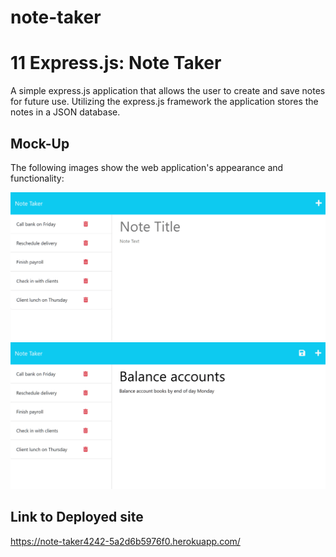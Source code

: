 # note-taker

# 11 Express.js: Note Taker
A simple express.js application that allows the user to create and save notes for future use. Utilizing the express.js framework the application stores the notes in a JSON database. 




## Mock-Up

The following images show the web application's appearance and functionality:

<img src="images/11-express-homework-demo-01.png">
<img src="images/11-express-homework-demo-02.png">

## Link to Deployed site
https://note-taker4242-5a2d6b5976f0.herokuapp.com/

